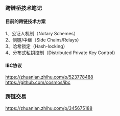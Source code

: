 ### 跨链桥技术笔记  
#### 目前的跨链技术方案  
1、公证人机制（Notary Schemes）  
2、侧链/中继（Side Chains/Relays）  
3、哈希锁定（Hash-locking）  
4、分布式私钥控制（Distributed Private Key Control）  

#### IBC协议
https://zhuanlan.zhihu.com/p/523778488  
https://github.com/cosmos/ibc  

### 跨链交易
https://zhuanlan.zhihu.com/p/345675188 




